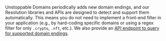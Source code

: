Unstoppable Domains periodically adds new domain endings, and our Resolution libraries and APIs are designed to detect and support them automatically. This means you do not need to implement a front-end filter in your application (e.g., by hard-coding specific domains or using a regex filter for only `.crypto`, `.nft`, etc.). We also provide an [API endpoint to query for supported domain endings](/openapi/resolution/#operation/StatusController.listSupportedTlds).
